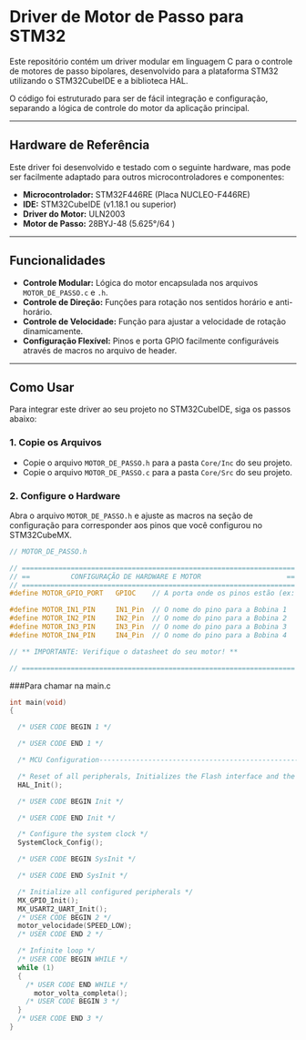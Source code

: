 # Driver de Motor de Passo para STM32

Este repositório contém um driver modular em linguagem C para o controle de motores de passo bipolares, desenvolvido para a plataforma STM32 utilizando o STM32CubeIDE e a biblioteca HAL.

O código foi estruturado para ser de fácil integração e configuração, separando a lógica de controle do motor da aplicação principal.

---

## Hardware de Referência

Este driver foi desenvolvido e testado com o seguinte hardware, mas pode ser facilmente adaptado para outros microcontroladores e componentes:

* **Microcontrolador:** STM32F446RE (Placa NUCLEO-F446RE)
* **IDE:** STM32CubeIDE (v1.18.1 ou superior)
* **Driver do Motor:** ULN2003
* **Motor de Passo:** 28BYJ-48 (5.625°/64 )

---

## Funcionalidades

* **Controle Modular:** Lógica do motor encapsulada nos arquivos `MOTOR_DE_PASSO.c` e `.h`.
* **Controle de Direção:** Funções para rotação nos sentidos horário e anti-horário.
* **Controle de Velocidade:** Função para ajustar a velocidade de rotação dinamicamente.
* **Configuração Flexível:** Pinos e porta GPIO facilmente configuráveis através de macros no arquivo de header.

---

## Como Usar

Para integrar este driver ao seu projeto no STM32CubeIDE, siga os passos abaixo:

### 1. Copie os Arquivos

* Copie o arquivo `MOTOR_DE_PASSO.h` para a pasta `Core/Inc` do seu projeto.
* Copie o arquivo `MOTOR_DE_PASSO.c` para a pasta `Core/Src` do seu projeto.

### 2. Configure o Hardware

Abra o arquivo `MOTOR_DE_PASSO.h` e ajuste as macros na seção de configuração para corresponder aos pinos que você configurou no STM32CubeMX.

```c
// MOTOR_DE_PASSO.h

// ===================================================================
// ==          CONFIGURAÇÃO DE HARDWARE E MOTOR                     ==
// ===================================================================
#define MOTOR_GPIO_PORT   GPIOC    // A porta onde os pinos estão (ex: GPIOC)

#define MOTOR_IN1_PIN     IN1_Pin  // O nome do pino para a Bobina 1
#define MOTOR_IN2_PIN     IN2_Pin  // O nome do pino para a Bobina 2
#define MOTOR_IN3_PIN     IN3_Pin  // O nome do pino para a Bobina 3
#define MOTOR_IN4_PIN     IN4_Pin  // O nome do pino para a Bobina 4

// ** IMPORTANTE: Verifique o datasheet do seu motor! **

// ===================================================================
```
###Para chamar na main.c
```c
int main(void)
{

  /* USER CODE BEGIN 1 */

  /* USER CODE END 1 */

  /* MCU Configuration--------------------------------------------------------*/

  /* Reset of all peripherals, Initializes the Flash interface and the Systick. */
  HAL_Init();

  /* USER CODE BEGIN Init */

  /* USER CODE END Init */

  /* Configure the system clock */
  SystemClock_Config();

  /* USER CODE BEGIN SysInit */

  /* USER CODE END SysInit */

  /* Initialize all configured peripherals */
  MX_GPIO_Init();
  MX_USART2_UART_Init();
  /* USER CODE BEGIN 2 */
  motor_velocidade(SPEED_LOW);
  /* USER CODE END 2 */

  /* Infinite loop */
  /* USER CODE BEGIN WHILE */
  while (1)
  {
    /* USER CODE END WHILE */
	  motor_volta_completa();
    /* USER CODE BEGIN 3 */
  }
  /* USER CODE END 3 */
}
```
